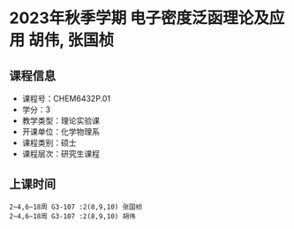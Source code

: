 # 2023年秋季学期 电子密度泛函理论及应用 胡伟, 张国桢






## 课程信息

- 课程号：CHEM6432P.01
- 学分：3
- 教学类型：理论实验课
- 开课单位：化学物理系
- 课程类别：硕士
- 课程层次：研究生课程

## 上课时间

```
2~4,6~18周 G3-107 :2(8,9,10) 张国桢
2~4,6~18周 G3-107 :2(8,9,10) 胡伟
```

